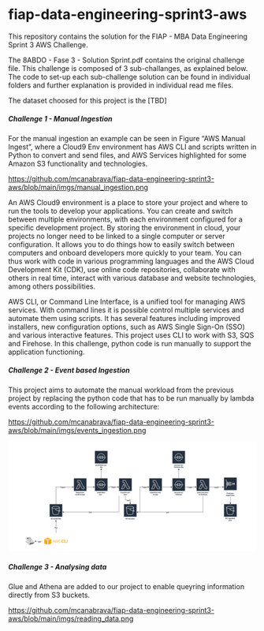 # fiap-data-engineering-sprint3-aws
This repository contains the solution for the FIAP - MBA Data Engineering Sprint 3 AWS Challenge. 

The 8ABDO - Fase 3 - Solution Sprint.pdf contains the original challenge file. This challenge is composed of 3 sub-challanges, as explained below. The code to set-up each sub-challenge solution can be found in individual folders and further explanation is provided in individual read me files.

The dataset choosed for this project is the [TBD]

##### Challenge 1 -  Manual Ingestion

For the manual ingestion an example can be seen in Figure “AWS
Manual Ingest”, where a Cloud9 Env environment has AWS CLI and scripts written
in Python to convert and send files, and AWS Services highlighted
for some Amazon S3 functionality and technologies.

https://github.com/mcanabrava/fiap-data-engineering-sprint3-aws/blob/main/imgs/manual_ingestion.png

An AWS Cloud9 environment is a place to store your
project and where to run the tools to develop your applications. You
can create and switch between multiple environments, with each environment configured
for a specific development project. By storing the environment in
cloud, your projects no longer need to be linked to a single
computer or server configuration. It allows you to do things
how to easily switch between computers and onboard developers more
quickly to your team. You can thus work with code in various
programming languages ​​and the AWS Cloud Development Kit (CDK), use
online code repositories, collaborate with others in real time,
interact with various database and website technologies, among others
possibilities.

AWS CLI, or Command Line Interface, is a unified tool
for managing AWS services. With command lines it is possible
control multiple services and automate them using scripts. It has several
features including improved installers, new configuration options,
such as AWS Single Sign-On (SSO) and various interactive features. This project uses CLI to work with S3, SQS and Firehose. In this challenge, python code is run manually to support the application functioning.


##### Challenge 2 -  Event based Ingestion

This project aims to automate the manual workload from the previous project by replacing the python code that has to be run manually by lambda events according to the following architecture:

https://github.com/mcanabrava/fiap-data-engineering-sprint3-aws/blob/main/imgs/events_ingestion.png

![EventsIngestion](imgs/events_ingestion.png)

##### Challenge 3 -  Analysing data

Glue and Athena are added to our project to enable queyring information directly from S3 buckets.

https://github.com/mcanabrava/fiap-data-engineering-sprint3-aws/blob/main/imgs/reading_data.png